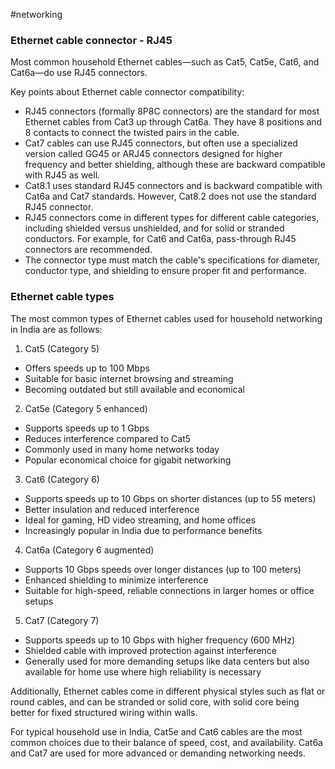 #networking
### Ethernet cable connector - RJ45

Most common household Ethernet cables—such as Cat5, Cat5e, Cat6, and Cat6a—do use RJ45 connectors.

Key points about Ethernet cable connector compatibility:  
- RJ45 connectors (formally 8P8C connectors) are the standard for most Ethernet cables from Cat3 up through Cat6a. They have 8 positions and 8 contacts to connect the twisted pairs in the cable.  
- Cat7 cables can use RJ45 connectors, but often use a specialized version called GG45 or ARJ45 connectors designed for higher frequency and better shielding, although these are backward compatible with RJ45 as well.  
- Cat8.1 uses standard RJ45 connectors and is backward compatible with Cat6a and Cat7 standards. However, Cat8.2 does not use the standard RJ45 connector.  
- RJ45 connectors come in different types for different cable categories, including shielded versus unshielded, and for solid or stranded conductors. For example, for Cat6 and Cat6a, pass-through RJ45 connectors are recommended.  
- The connector type must match the cable's specifications for diameter, conductor type, and shielding to ensure proper fit and performance.

### Ethernet cable types

The most common types of Ethernet cables used for household networking in India are as follows:

1. Cat5 (Category 5)
- Offers speeds up to 100 Mbps
- Suitable for basic internet browsing and streaming
- Becoming outdated but still available and economical

2. Cat5e (Category 5 enhanced)
- Supports speeds up to 1 Gbps
- Reduces interference compared to Cat5
- Commonly used in many home networks today
- Popular economical choice for gigabit networking

3. Cat6 (Category 6)
- Supports speeds up to 10 Gbps on shorter distances (up to 55 meters)
- Better insulation and reduced interference
- Ideal for gaming, HD video streaming, and home offices
- Increasingly popular in India due to performance benefits

4. Cat6a (Category 6 augmented)
- Supports 10 Gbps speeds over longer distances (up to 100 meters)
- Enhanced shielding to minimize interference
- Suitable for high-speed, reliable connections in larger homes or office setups

5. Cat7 (Category 7)
- Supports speeds up to 10 Gbps with higher frequency (600 MHz)
- Shielded cable with improved protection against interference
- Generally used for more demanding setups like data centers but also available for home use where high reliability is necessary

Additionally, Ethernet cables come in different physical styles such as flat or round cables, and can be stranded or solid core, with solid core being better for fixed structured wiring within walls.

For typical household use in India, Cat5e and Cat6 cables are the most common choices due to their balance of speed, cost, and availability. Cat6a and Cat7 are used for more advanced or demanding networking needs.
